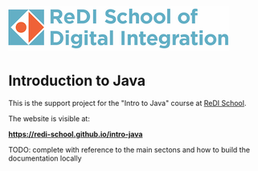 ![ReDI](redi_banner.png)

# Introduction to Java

This is the support project for the "Intro to Java" course at [ReDI School](https://www.redi-school.org).

The website is visible at:

  **https://redi-school.github.io/intro-java**

TODO: complete with reference to the main sectons and how to build the documentation locally
